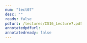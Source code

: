 ```yaml
---
num: "lect07"
desc: ""
ready: false
pdfurl: /lectures/CS16_Lecture7.pdf
annotatedpdfurl: 
annotatedready: false
---
```

